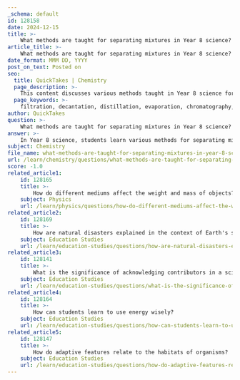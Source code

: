 ```yaml
---
_schema: default
id: 128158
date: 2024-12-15
title: >-
    What methods are taught for separating mixtures in Year 8 science?
article_title: >-
    What methods are taught for separating mixtures in Year 8 science?
date_format: MMM DD, YYYY
post_on_text: Posted on
seo:
  title: QuickTakes | Chemistry
  page_description: >-
    This content discusses various methods taught in Year 8 science for separating mixtures, including filtration, decantation, distillation, evaporation, chromatography, centrifugation, magnetic separation, density separation, and mechanical separation. These techniques are essential for understanding substance properties and their real-world applications.
  page_keywords: >-
    filtration, decantation, distillation, evaporation, chromatography, centrifugation, magnetic separation, density separation, mechanical separation, Year 8 science, mixture separation techniques, chemical processes, laboratory methods
author: QuickTakes
question: >-
    What methods are taught for separating mixtures in Year 8 science?
answer: >-
    In Year 8 science, students learn various methods for separating mixtures, which are essential for understanding the properties of substances and their applications in real-world scenarios. The following separation techniques are typically covered:\n\n1. **Filtration**: This method is used to separate solids from liquids or gases using a filter medium that allows only the fluid to pass through while retaining the solid particles.\n\n2. **Decantation**: This technique involves carefully pouring off the top layer of a mixture, typically used when a heavier substance has settled at the bottom, such as separating water from soil.\n\n3. **Distillation**: This process separates liquids based on their boiling points. It involves boiling a liquid to produce vapor and then condensing the vapor back into a liquid, effectively separating components with different boiling points.\n\n4. **Evaporation**: This method is used to separate a dissolved solid from a liquid by heating the mixture until the liquid evaporates, leaving the solid behind.\n\n5. **Chromatography**: This technique is used to separate dissolved substances, often based on their different rates of movement through a medium. It is commonly used for separating inks, food colorings, and plant dyes.\n\n6. **Centrifugation**: This method uses centrifugal force to separate components of a mixture based on their density. It is often used in laboratories to separate blood components or other mixtures.\n\n7. **Magnetic Separation**: This technique involves using a magnet to attract magnetic materials away from non-magnetic ones, useful in separating iron filings from sand.\n\n8. **Density Separation**: This method takes advantage of differences in density to separate components, often used in mixtures of liquids or solids.\n\n9. **Mechanical Separation**: This involves physically separating components of a mixture using tools or manual methods, such as sorting or sifting.\n\nThese techniques are fundamental in both laboratory settings and industrial applications, allowing for the purification of substances, analysis of components, and recycling of materials. Understanding these methods helps students develop practical skills and a deeper comprehension of chemical processes.
subject: Chemistry
file_name: what-methods-are-taught-for-separating-mixtures-in-year-8-science.md
url: /learn/chemistry/questions/what-methods-are-taught-for-separating-mixtures-in-year-8-science
score: -1.0
related_article1:
    id: 128165
    title: >-
        How do different mediums affect the weight and mass of objects?
    subject: Physics
    url: /learn/physics/questions/how-do-different-mediums-affect-the-weight-and-mass-of-objects
related_article2:
    id: 128169
    title: >-
        How are natural disasters explained in the context of Earth's structure?
    subject: Education Studies
    url: /learn/education-studies/questions/how-are-natural-disasters-explained-in-the-context-of-earths-structure
related_article3:
    id: 128141
    title: >-
        What is the significance of acknowledging contributors in a science curriculum?
    subject: Education Studies
    url: /learn/education-studies/questions/what-is-the-significance-of-acknowledging-contributors-in-a-science-curriculum
related_article4:
    id: 128164
    title: >-
        How can students learn to use energy wisely?
    subject: Education Studies
    url: /learn/education-studies/questions/how-can-students-learn-to-use-energy-wisely
related_article5:
    id: 128147
    title: >-
        How do adaptive features relate to the habitats of organisms?
    subject: Education Studies
    url: /learn/education-studies/questions/how-do-adaptive-features-relate-to-the-habitats-of-organisms
---
```


&nbsp;